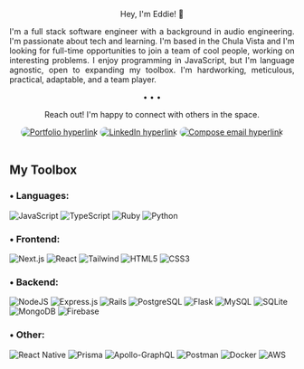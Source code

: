 <p align='center'>Hey, I'm Eddie! 👋</p>
<p align='justify'>
    I'm a full stack software engineer with a background in audio engineering. I'm passionate about tech and learning. I'm based in the Chula Vista and I'm looking for full-time opportunities to join a team of cool people, working on interesting problems. I enjoy programming in JavaScript, but I'm language agnostic, open to expanding my toolbox. I'm hardworking, meticulous, practical, adaptable, and a team player. 
</p>    
<p align='center'>• • •</p> 
<p align='center'>Reach out! I'm happy to connect with others in the space.</p>
<div align='center'> 
    <a href='https://eduardogomez.dev'> <img src='https://img.shields.io/badge/portfolio-5C2D91?style=for-the-badge' alt='Portfolio hyperlink' style="border-radius: 50px"/></a>
    <a href='https://www.linkedin.com/in/gomezee/'><img src='https://img.shields.io/badge/linkedin-%230077B5.svg?style=for-the-badge&logo=linkedin&logoColor=white' alt='LinkedIn hyperlink' style="border-radius: 50px"/></a>
    <a href='mailto:eddieegomez4@gmail.com'><img src='https://img.shields.io/badge/gmail-%23EA4335.svg?style=for-the-badge&logo=gmail&logoColor=white' alt='Compose email hyperlink' style="border-radius: 50px"/></a>
</div>

<br>

<h2>My Toolbox</h2>

<h3>• Languages:</h3>

![JavaScript](https://img.shields.io/badge/JavaScript-323330?style=for-the-badge&logo=javascript&logoColor=F7DF1E)
![TypeScript](https://img.shields.io/badge/TypeScript-007ACC?style=for-the-badge&logo=typescript&logoColor=white)
![Ruby](https://img.shields.io/badge/ruby-%23CC342D.svg?style=for-the-badge&logo=ruby&logoColor=white)
![Python](https://img.shields.io/badge/Python-FFD43B?style=for-the-badge&logo=python&logoColor=blue)


<h3>• Frontend:</h3>

![Next.js](https://img.shields.io/badge/next.js-000000?style=for-the-badge&logo=nextdotjs&logoColor=white)
![React](https://img.shields.io/badge/React-20232A?style=for-the-badge&logo=react&logoColor=61DAFB)
![Tailwind](https://img.shields.io/badge/Tailwind_CSS-38B2AC?style=for-the-badge&logo=tailwind-css&logoColor=white)
![HTML5](https://img.shields.io/badge/html5-%23E34F26.svg?style=for-the-badge&logo=html5&logoColor=white)
![CSS3](https://img.shields.io/badge/css3-%231572B6.svg?style=for-the-badge&logo=css3&logoColor=white)




<h3>• Backend:</h3>

![NodeJS](	https://img.shields.io/badge/Node.js-43853D?style=for-the-badge&logo=node.js&logoColor=white)
![Express.js](https://img.shields.io/badge/express.js-%23404d59.svg?style=for-the-badge&logo=express&logoColor=%2361DAFB)
![Rails](https://img.shields.io/badge/Ruby_on_Rails-CC0000?style=for-the-badge&logo=ruby-on-rails&logoColor=white)
![PostgreSQL](https://img.shields.io/badge/PostgreSQL-316192?style=for-the-badge&logo=postgresql&logoColor=white)
![Flask](https://img.shields.io/badge/flask-%23000.svg?style=for-the-badge&logo=flask&logoColor=white)
![MySQL](https://img.shields.io/badge/mysql-%231572B6.svg?style=for-the-badge&logo=mysql&logoColor=orange)
![SQLite](https://img.shields.io/badge/SQLite-07405E?style=for-the-badge&logo=sqlite&logoColor=white)
![MongoDB](https://img.shields.io/badge/MongoDB-4EA94B?style=for-the-badge&logo=mongodb&logoColor=white)
![Firebase](https://img.shields.io/badge/Firebase-039BE5?style=for-the-badge&logo=Firebase&logoColor=yellow)

<h3>• Other:</h3>

![React Native](https://img.shields.io/badge/react_native-%2320232a.svg?style=for-the-badge&logo=react&logoColor=%2361DAFB)
![Prisma](https://img.shields.io/badge/Prisma-3982CE?style=for-the-badge&logo=Prisma&logoColor=white)
![Apollo-GraphQL](https://img.shields.io/badge/-ApolloGraphQL-311C87?style=for-the-badge&logo=apollo-graphql)
![Postman](https://img.shields.io/badge/Postman-FF6C37?style=for-the-badge&logo=postman&logoColor=white)
![Docker](https://img.shields.io/badge/docker-%230db7ed.svg?style=for-the-badge&logo=docker&logoColor=white)
![AWS](https://img.shields.io/badge/AWS-%23FF9900.svg?style=for-the-badge&logo=amazon-aws&logoColor=white)

